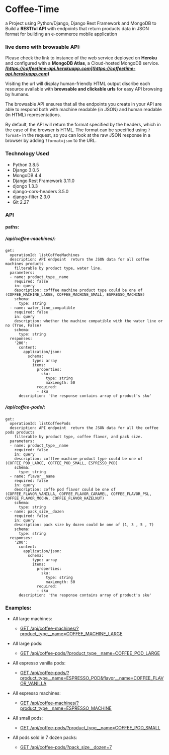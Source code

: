 # Coffee-Time
a Project using Python/Django, Django Rest Framework and MongoDB to Build a **RESTful API** with endpoints that return products data in JSON format for building an e-commerce mobile application

### live demo with browsable API:
Please check the link to instance of the web service deployed on **Heroku** and configured with a **MongoDB Atlas**, a Cloud-hosted MongoDB service.
***[https://coffeetime-api.herokuapp.com](https://coffeetime-api.herokuapp.com)***

Visiting the url will display human-friendly HTML output discribe each resource available with **browsable and clickable urls** for easy API browsing by humans.

The browsable API ensures that all the endpoints you create in your API are able to respond both with machine readable (in JSON) and human readable (in HTML) representations.

By default, the API will return the format specified by the headers, which in the case of the browser is HTML. The format can be specified using `?format=` in the request, so you can look at the raw JSON response in a browser by adding `?format=json` to the URL.


### Technology Used

- Python 3.8.5
- Django 3.0.5
- MongoDB 4.4
- Django Rest Framework 3.11.0
- djongo 1.3.3
- django-cors-headers 3.5.0
- django-filter 2.3.0
- Git 2.27

### API
#### paths:
#####  /api/coffee-machines/:
    get:
      operationId: listCoffeeMachines
      description: API endpoint  return the JSON data for all coffee machines products
        filterable by product type, water line.
      parameters:
      - name: product_type__name
        required: false
        in: query
        description: cofffee machine product type could be one of (COFFEE_MACHINE_LARGE, COFFEE_MACHINE_SMALL, ESPRESSO_MACHINE)
        schema:
          type: string
      - name: water_line_compatible
        required: false
        in: query
        description: whether the machine compatible with the water line or no (True, False)
        schema:
          type: string
      responses:
        '200':
          content:
            application/json:
              schema:
                type: array
                items:
                  properties:
                    sku:
                      type: string
                      maxLength: 50
                  required:
                  - sku
          description: 'the response contains array of product's sku'
#####  /api/coffee-pods/:
    get:
      operationId: listCoffeePods
      description: API endpoint  return the JSON data for all the coffee pods products
        filterable by product type, coffee flavor, and pack size.
      parameters:
      - name: product_type__name
        required: false
        in: query
        description: cofffee machine product type could be one of (COFFEE_POD_LARGE, COFFEE_POD_SMALL, ESPRESSO_POD)
        schema:
          type: string
      - name: flavor__name
        required: false
        in: query
        description: coffe pod flavor could be one of (COFFEE_FLAVOR_VANILLA, COFFEE_FLAVOR_CARAMEL, COFFEE_FLAVOR_PSL, COFFEE_FLAVOR_MOCHA, COFFEE_FLAVOR_HAZELNUT)
        schema:
          type: string
      - name: pack_size__dozen
        required: false
        in: query
        description: pack size by dozen could be one of (1, 3 , 5 , 7)
        schema:
          type: string
      responses:
        '200':
          content:
            application/json:
              schema:
                type: array
                items:
                  properties:
                    sku:
                      type: string
                      maxLength: 50
                  required:
                  - sku
          description: 'the response contains array of product's sku'
          
### Examples:

- All large machines:
  - [GET /api/coffee-machines/?product_type__name=COFFEE_MACHINE_LARGE](https://coffeetime-api.herokuapp.com/api/coffee-machines/?format=json&product_type__name=COFFEE_MACHINE_LARGE)
  
 - All large pods:
   - [GET /api/coffee-pods/?product_type__name=COFFEE_POD_LARGE](https://coffeetime-api.herokuapp.com/api/coffee-pods/?format=json&product_type__name=COFFEE_POD_LARGE)
   
 - All espresso vanilla pods:
   - [GET /api/coffee-pods/?product_type__name=ESPRESSO_POD&flavor__name=COFFEE_FLAVOR_VANILLA](https://coffeetime-api.herokuapp.com/api/coffee-pods/?flavor__name=COFFEE_FLAVOR_VANILLA&format=json&product_type__name=ESPRESSO_POD)
 
 - All espresso machines:
   - [GET /api/coffee-machines/?product_type__name=ESPRESSO_MACHINE](https://coffeetime-api.herokuapp.com/api/coffee-machines/?format=json&product_type__name=ESPRESSO_MACHINE)
 
 - All small pods:
   - [GET /api/coffee-pods/?product_type__name=COFFEE_POD_SMALL](https://coffeetime-api.herokuapp.com/api/coffee-pods/?format=json&product_type__name=COFFEE_POD_SMALL)
 
 - All pods sold in 7 dozen packs:
   - [GET /api/coffee-pods/?pack_size__dozen=7](https://coffeetime-api.herokuapp.com/api/coffee-pods/?format=json&pack_size__dozen=7)
